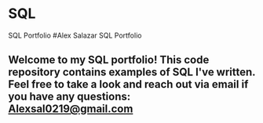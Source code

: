 # SQL
SQL Portfolio
#Alex Salazar SQL Portfolio

## Welcome to my SQL portfolio! This code repository contains examples of SQL I've written. Feel free to take a look and reach out via email if you have any questions: Alexsal0219@gmail.com

